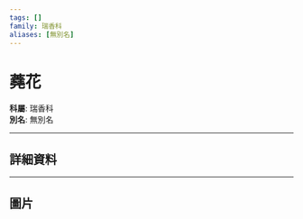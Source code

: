 ```yaml
---
tags: []
family: 瑞香科
aliases: [無別名]
---
```


# 蕘花

**科屬**: 瑞香科  
**別名**: 無別名  

---

## 詳細資料


---

## 圖片
